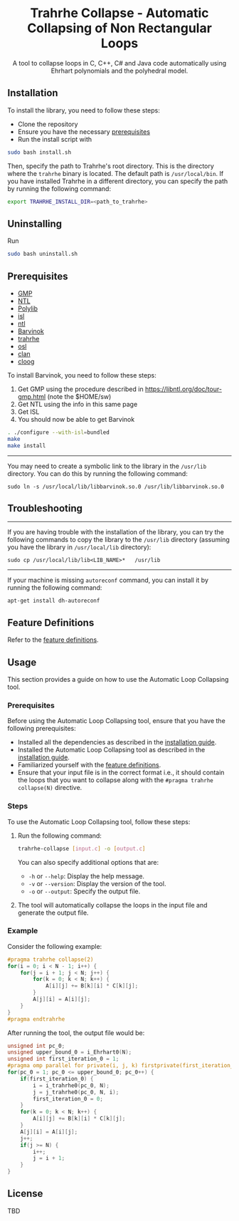 <!-- Title -->
<div align="center">

# Trahrhe Collapse - Automatic Collapsing of Non Rectangular Loops

A tool to collapse loops in C, C++, C# and Java code automatically using Ehrhart polynomials and the polyhedral model.

</div>

## Installation

To install the library, you need to follow these steps:
- Clone the repository
- Ensure you have the necessary [prerequisites](#prerequisites)
- Run the install script with
```bash
sudo bash install.sh
```

Then, specify the path to Trahrhe's root directory. This is the directory where the `trahrhe` binary is located. The default path is `/usr/local/bin`. If you have installed Trahrhe in a different directory, you can specify the path by running the following command:
    
```bash
export TRAHRHE_INSTALL_DIR=<path_to_trahrhe>
```

## Uninstalling

Run 
```bash
sudo bash uninstall.sh
```

## Prerequisites

- [GMP](https://gmplib.org/)
- [NTL](http://www.shoup.net/ntl/)
- [Polylib](https://www.irisa.fr/polylib/)
- [isl](https://repo.or.cz/isl.git)
- [ntl](https://github.com/libntl/ntl.git)
- [Barvinok](https://repo.or.cz/barvinok.git)
- [trahrhe](https://webpages.gitlabpages.inria.fr/trahrhe/download)
- [osl](https://icps.u-strasbg.fr/people/bastoul/public_html/development/openscop/)
- [clan](https://github.com/periscop/clan.git)
- [cloog](http://www.cloog.org/)

To install Barvinok, you need to follow these steps:

1. Get GMP using the procedure described in https://libntl.org/doc/tour-gmp.html (note the $HOME/sw)
2. Get NTL using the info in this same page
3. Get ISL
4. You should now be able to get Barvinok 
```bash
. ./configure --with-isl=bundled
make
make install
```

---
You may need to create a symbolic link to the library in the `/usr/lib` directory. You can do this by running the following command:

`sudo ln -s /usr/local/lib/libbarvinok.so.0 /usr/lib/libbarvinok.so.0`


## Troubleshooting
---
If you are having trouble with the installation of the library, you can try the following commands to copy the library to the `/usr/lib` directory (assuming you have the library in `/usr/local/lib` directory):

`sudo cp /usr/local/lib/lib<LIB_NAME>*   /usr/lib`

---
If your machine is missing `autoreconf` command, you can install it by running the following command:

`apt-get install dh-autoreconf`

## Feature Definitions
Refer to the [feature definitions](./docs/FEATURE_DEFINITIONS.md).

## Usage
This section provides a guide on how to use the Automatic Loop Collapsing tool.

### Prerequisites

Before using the Automatic Loop Collapsing tool, ensure that you have the following prerequisites:

- Installed all the dependencies as described in the [installation guide](./INSTALL.md).
- Installed the Automatic Loop Collapsing tool as described in the [installation guide](./INSTALL.md).
- Familiarized yourself with the [feature definitions](./FEATURE_DEFINITIONS.md).
- Ensure that your input file is in the correct format i.e., it should contain the loops that you want to collapse along with the `#pragma trahrhe collapse(N)` directive.

### Steps

To use the Automatic Loop Collapsing tool, follow these steps:

1. Run the following command:

   ```bash
   trahrhe-collapse [input.c] -o [output.c]
   ```

   You can also specify additional options that are:
   - `-h` or `--help`: Display the help message.
   - `-v` or `--version`: Display the version of the tool.
   - `-o` or `--output`: Specify the output file.

2. The tool will automatically collapse the loops in the input file and generate the output file.

### Example

Consider the following example:
```c
#pragma trahrhe collapse(2)
for(i = 0; i < N - 1; i++) {
    for(j = i + 1; j < N; j++) {
        for(k = 0; k < N; k++) {
            A[i][j] += B[k][i] * C[k][j];
        }
        A[j][i] = A[i][j];
    }
}
#pragma endtrahrhe
```

After running the tool, the output file would be:
```c
unsigned int pc_0;
unsigned upper_bound_0 = i_Ehrhart0(N);
unsigned int first_iteration_0 = 1;
#pragma omp parallel for private(i, j, k) firstprivate(first_iteration_0) schedule(static)
for(pc_0 = 1; pc_0 <= upper_bound_0; pc_0++) {
    if(first_iteration_0) {
        i = i_trahrhe0(pc_0, N);
        j = j_trahrhe0(pc_0, N, i);
        first_iteration_0 = 0;
    }
    for(k = 0; k < N; k++) {
        A[i][j] += B[k][i] * C[k][j];
    }
    A[j][i] = A[i][j];
    j++;
    if(j >= N) {
        i++;
        j = i + 1;
    }
}
```

## License
TBD

